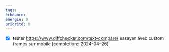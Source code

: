 ```yaml
---
tags: 
échéance: 
énergie: 0
priorité: 0
---
```

- [X] tester https://www.diffchecker.com/text-compare/ essayer avec custom frames sur mobile  [completion:: 2024-04-26]